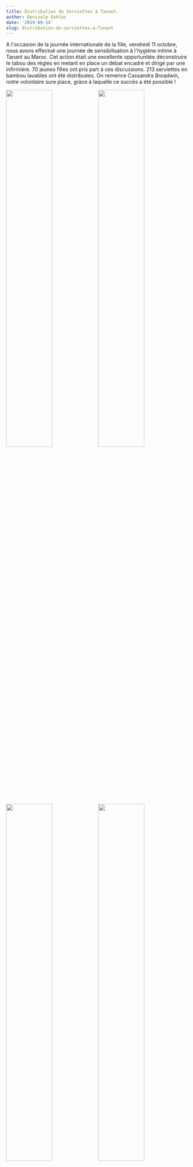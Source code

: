```yaml
---
title: Distribution de Serviettes à Tanant.
author: Denizalp Goktas
date: '2019-09-14'
slug: distribution-de-serviettes-a-Tanant
---
```


A l'occasion de la journée internationale de la fille, vendredi 11 octobre, nous avons effectué une journée de sensibilisation à l'hygiène intime à Tanant au Maroc. Cet action était une excellente opportunitée  déconstruire le tabou des règles en metant en place un débat encadré et dirigé par une infirmière. 70 jeunes filles ont pris part à ces discussions. 213 serviettes en bambou lavables ont été distribuées. On remerice Cassandra Broadwin, notre volontaire sure place, gràce à laquelle ce succès a été possible !

<img src="../../../../../img/blog/action32.jpg" alt=" " style="float:right; width:50%">

<img src="../../../../../img/blog/action33.jpg" alt=" " style="float:right;width:50%">

<img src="../../../../../img/blog/action34.jpg" alt=" " style="float:right; width:50%">

<img src="../../../../../img/blog/action31.jpg" alt=" " style="float:right;width:50%">